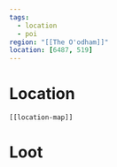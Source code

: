 ```yaml
---
tags:
  - location
  - poi
region: "[[The O'odham]]"
location: [6487, 519]
---
```

# Location
```meta-bind-embed
[[location-map]]
```
# Loot
